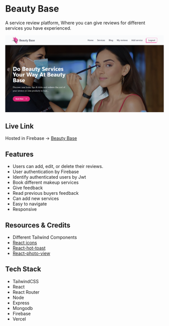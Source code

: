 # Beauty Base

A service review platform, Where you can give reviews for different services you have experienced.

<img src="./src/assets/Home.png" alt="Home - Beauty base">

## Live Link

Hosted in Firebase -> [Beauty Base](https://beauty-base7.web.app/)

## Features

- Users can add, edit, or delete their reviews.
- User authentication by Firebase
- Identify authenticated users by Jwt
- Book different makeup services
- Give feedback
- Read previous buyers feedback
- Can add new services
- Easy to navigate
- Responsive

## Resources & Credits

- Different Tailwind Components
- [React icons](https://react-icons.github.io/react-icons/)
- [React-hot-toast](https://react-hot-toast.com/)
- [React-photo-view](https://react-photo-view.vercel.app/en-US)

## Tech Stack

- TailwindCSS
- React
- React Router
- Node
- Express
- Mongodb
- Firebase
- Vercel
